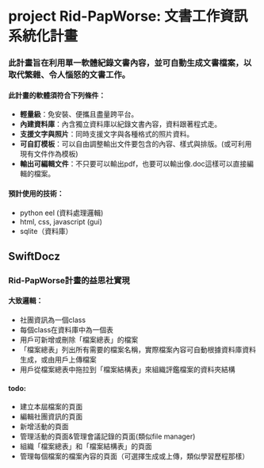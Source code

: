 # project Rid-PapWorse: 文書工作資訊系統化計畫
### 此計畫旨在利用單一軟體紀錄文書內容，並可自動生成文書檔案，以取代繁雜、令人惱怒的文書工作。
#### 此計畫的軟體須符合下列條件：
- **輕量級**：免安裝、便攜且盡量跨平台。
- **內建資料庫**：內含獨立資料庫以紀錄文書內容，資料跟著程式走。
- **支援文字與照片**：同時支援文字與各種格式的照片資料。
- **可自訂模板**：可以自由調整輸出文件要包含的內容、樣式與排版。(或可利用現有文件作為模板)
- **輸出可編輯文件**：不只要可以輸出pdf，也要可以輸出像.doc這樣可以直接編輯的檔案。
#### 預計使用的技術：
- python eel (資料處理邏輯)
- html, css, javascript (gui)
- sqlite（資料庫）

## SwiftDocz
### Rid-PapWorse計畫的益思社實現
#### 大致邏輯：
- 社團資訊為一個class
- 每個class在資料庫中為一個表
- 用戶可新增或刪除「檔案總表」的檔案
- 「檔案總表」列出所有需要的檔案名稱，實際檔案內容可自動根據資料庫資料生成，或由用戶上傳檔案
- 用戶從檔案總表中拖拉到「檔案結構表」來組織評鑑檔案的資料夾結構
#### todo:
- 建立本屆檔案的頁面
- 編輯社團資訊的頁面
- 新增活動的頁面
- 管理活動的頁面&管理會議記錄的頁面(類似file manager)
- 組織「檔案總表」和「檔案結構表」的頁面
- 管理每個檔案的檔案內容的頁面（可選擇生成或上傳，類似學習歷程那樣）
